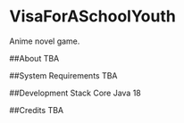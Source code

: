 # VisaForASchoolYouth
Anime novel game.

##About
TBA

##System Requirements
TBA

##Development Stack
Core Java 18

##Credits
TBA
